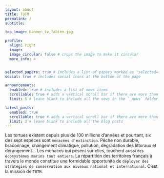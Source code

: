 ```yaml
---
layout: about
title: TOTM
permalink: /
subtitle: 

top_image: banner_tv_fabien.jpg

profile:
  align: right
  image: 
  image_circular: false # crops the image to make it circular
  more_info: >


selected_papers: true # includes a list of papers marked as "selected={true}"
social: true # includes social icons at the bottom of the page

announcements:
  enabled: true # includes a list of news items
  scrollable: true # adds a vertical scroll bar if there are more than 3 news items
  limit: 5 # leave blank to include all the news in the `_news` folder

latest_posts:
  enabled: true
  scrollable: true # adds a vertical scroll bar if there are more than 3 new posts items
  limit: 3 # leave blank to include all the blog posts
---
```


Les tortues existent depuis plus de 100 millions d’années et pourtant, six des sept espèces sont `menacées d’extinction`. Pêche non durable, braconnage, changement climatique, pollution, dégradation des littoraux et dérangement… Les menaces qui pèsent sur elles, touchent aussi `des écosystèmes marins tout entiers`. La répartition des territoires français à travers le monde constitue une formidable opportunité de `déployer des stratégies de conservation aux niveaux national et international`.
C’est la mission de `TOTM`.